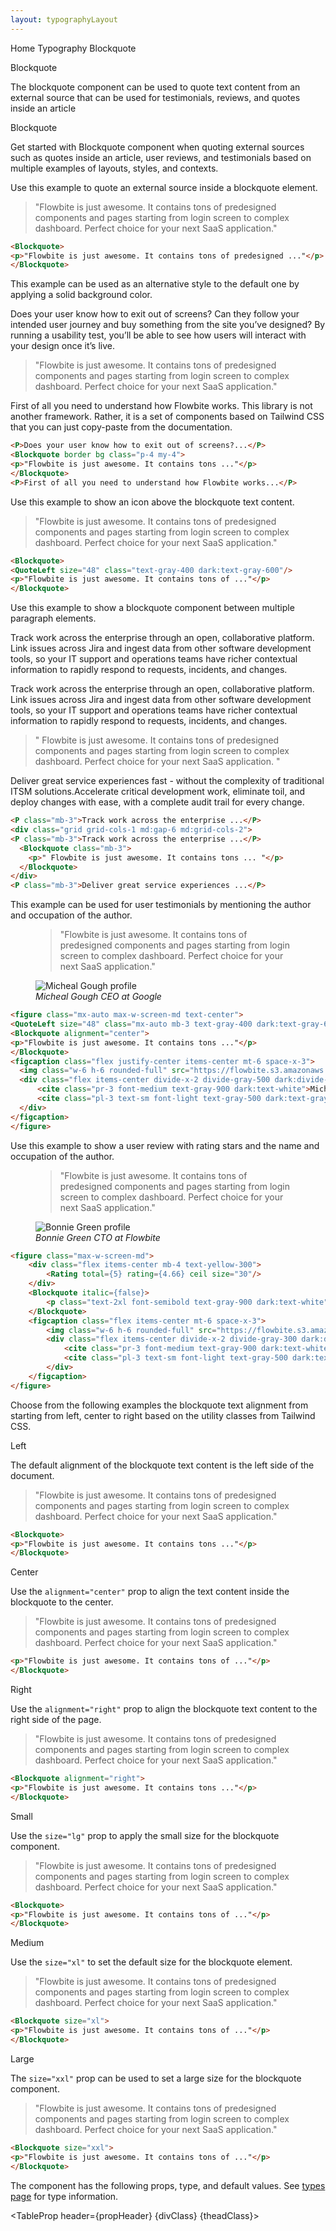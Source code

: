 ```yaml
---
layout: typographyLayout
---
```



<script>
	import { Htwo, ExampleDiv, GitHubSource, CompoDescription, TableProp, TableDefaultRow } from '../../utils'
	import { Blockquote, P, Heading, Highlight, A, Mark, Secondary, TextGradient, Underline, QuoteLeft, Rating, Breadcrumb, BreadcrumbItem } from '$lib';
	import { Home } from 'svelte-heros';
	
	import componentProps1 from '../../props/Blockquote.json'
  let items1 = componentProps1.props
	let propHeader = ['Name', 'Type', 'Default']

  let divClass='w-full relative overflow-x-auto shadow-md sm:rounded-lg py-4'
  let theadClass ='text-xs text-gray-700 uppercase bg-gray-50 dark:bg-gray-700 dark:text-white'
</script>

<Breadcrumb class="pb-8">
  <BreadcrumbItem href="/" home >Home</BreadcrumbItem>
  <BreadcrumbItem href="/typography/">Typography</BreadcrumbItem>
	<BreadcrumbItem>Blockquote</BreadcrumbItem>
</Breadcrumb>

<Heading class="mb-2" tag="h1" customSize="text-3xl">Blockquote</Heading>

<CompoDescription>The blockquote component can be used to quote text content from an external source that can be used for testimonials, reviews, and quotes inside an article</CompoDescription>

<ExampleDiv>
	<GitHubSource href="typography/Blockquote.svelte">Blockquote</GitHubSource>
</ExampleDiv>

Get started with Blockquote component when quoting external sources such as quotes inside an article, user reviews, and testimonials based on multiple examples of layouts, styles, and contexts.


<Htwo label="Default blockquote" />

Use this example to quote an external source inside a blockquote element.

<ExampleDiv>
<Blockquote>
<p>"Flowbite is just awesome. It contains tons of predesigned components and pages starting from login screen to complex dashboard. Perfect choice for your next SaaS application."</p>
</Blockquote>
</ExampleDiv>

```html
<Blockquote>
<p>"Flowbite is just awesome. It contains tons of predesigned ..."</p>
</Blockquote>
```

<Htwo label="Solid background" />

This example can be used as an alternative style to the default one by applying a solid background color.

<ExampleDiv>
<P>Does your user know how to exit out of screens? Can they follow your intended user journey and buy something from the site you’ve designed? By running a usability test, you’ll be able to see how users will interact with your design once it’s live.</P>
<Blockquote border bg class="p-4 my-4">
<p>"Flowbite is just awesome. It contains tons of predesigned components and pages starting from login screen to complex dashboard. Perfect choice for your next SaaS application."</p>
</Blockquote>
<P>First of all you need to understand how Flowbite works. This library is not another framework. Rather, it is a set of components based on Tailwind CSS that you can just copy-paste from the documentation.</P>
</ExampleDiv>

```html
<P>Does your user know how to exit out of screens?...</P>
<Blockquote border bg class="p-4 my-4">
<p>"Flowbite is just awesome. It contains tons ..."</p>
</Blockquote>
<P>First of all you need to understand how Flowbite works...</P>
```

<Htwo label="Blockquote icon" />

Use this example to show an icon above the blockquote text content.

<ExampleDiv>
<Blockquote>
<QuoteLeft size="48" class="text-gray-400 dark:text-gray-600"/>
<p>"Flowbite is just awesome. It contains tons of predesigned components and pages starting from login screen to complex dashboard. Perfect choice for your next SaaS application."</p>
</Blockquote>
</ExampleDiv>

```html
<Blockquote>
<QuoteLeft size="48" class="text-gray-400 dark:text-gray-600"/>
<p>"Flowbite is just awesome. It contains tons of ..."</p>
</Blockquote>
```

<Htwo label="Paragraph context" />

Use this example to show a blockquote component between multiple paragraph elements.

<ExampleDiv>
<P class="mb-3">Track work across the enterprise through an open, collaborative platform. Link issues across Jira and ingest data from other software development tools, so your IT support and operations teams have richer contextual information to rapidly respond to requests, incidents, and changes.</P>
<div class="grid grid-cols-1 md:gap-6 md:grid-cols-2">
<P class="mb-3">Track work across the enterprise through an open, collaborative platform. Link issues across Jira and ingest data from other software development tools, so your IT support and operations teams have richer contextual information to rapidly respond to requests, incidents, and changes.</P>
  <Blockquote class="mb-3">
    <p>" Flowbite is just awesome. It contains tons of predesigned components and pages starting from login screen to complex dashboard. Perfect choice for your next SaaS application. "</p>
  </Blockquote>
</div>
<P class="mb-3">Deliver great service experiences fast - without the complexity of traditional ITSM solutions.Accelerate critical development work, eliminate toil, and deploy changes with ease, with a complete audit trail for every change.</P>
</ExampleDiv>

```html
<P class="mb-3">Track work across the enterprise ...</P>
<div class="grid grid-cols-1 md:gap-6 md:grid-cols-2">
<P class="mb-3">Track work across the enterprise ...</P>
  <Blockquote class="mb-3">
    <p>" Flowbite is just awesome. It contains tons ... "</p>
  </Blockquote>
</div>
<P class="mb-3">Deliver great service experiences ...</P>
```

<Htwo label="User testimonial" />

This example can be used for user testimonials by mentioning the author and occupation of the author.

<ExampleDiv>
<figure class="mx-auto max-w-screen-md text-center">
<QuoteLeft size="48" class="mx-auto mb-3 text-gray-400 dark:text-gray-600" />
<Blockquote alignment="center">
<p>"Flowbite is just awesome. It contains tons of predesigned components and pages starting from login screen to complex dashboard. Perfect choice for your next SaaS application."</p>
</Blockquote>
<figcaption class="flex justify-center items-center mt-6 space-x-3">
  <img class="w-6 h-6 rounded-full" src="https://flowbite.s3.amazonaws.com/blocks/marketing-ui/avatars/michael-gouch.png" alt="Micheal Gough profile">
  <div class="flex items-center divide-x-2 divide-gray-500 dark:divide-gray-700">
      <cite class="pr-3 font-medium text-gray-900 dark:text-white">Micheal Gough</cite>
      <cite class="pl-3 text-sm font-light text-gray-500 dark:text-gray-400">CEO at Google</cite>
  </div>
</figcaption>
</figure>
</ExampleDiv>

```html
<figure class="mx-auto max-w-screen-md text-center">
<QuoteLeft size="48" class="mx-auto mb-3 text-gray-400 dark:text-gray-600" />
<Blockquote alignment="center">
<p>"Flowbite is just awesome. It contains tons ..."</p>
</Blockquote>
<figcaption class="flex justify-center items-center mt-6 space-x-3">
  <img class="w-6 h-6 rounded-full" src="https://flowbite.s3.amazonaws.com/blocks/marketing-ui/avatars/michael-gouch.png" alt="Micheal Gough profile">
  <div class="flex items-center divide-x-2 divide-gray-500 dark:divide-gray-700">
      <cite class="pr-3 font-medium text-gray-900 dark:text-white">Micheal Gough</cite>
      <cite class="pl-3 text-sm font-light text-gray-500 dark:text-gray-400">CEO at Google</cite>
  </div>
</figcaption>
</figure>
```

<Htwo label="User Review" />

Use this example to show a user review with rating stars and the name and occupation of the author.

<ExampleDiv>
<figure class="max-w-screen-md">
    <div class="flex items-center mb-4 text-yellow-300">
        <Rating total={5} rating={4.66} ceil size="30"/>
    </div>
    <Blockquote italic={false}>
        <p class="text-2xl font-semibold text-gray-900 dark:text-white">"Flowbite is just awesome. It contains tons of predesigned components and pages starting from login screen to complex dashboard. Perfect choice for your next SaaS application."</p>
    </Blockquote>
    <figcaption class="flex items-center mt-6 space-x-3">
        <img class="w-6 h-6 rounded-full" src="https://flowbite.s3.amazonaws.com/blocks/marketing-ui/avatars/bonnie-green.png" alt="Bonnie Green profile">
        <div class="flex items-center divide-x-2 divide-gray-300 dark:divide-gray-700">
            <cite class="pr-3 font-medium text-gray-900 dark:text-white">Bonnie Green</cite>
            <cite class="pl-3 text-sm font-light text-gray-500 dark:text-gray-400">CTO at Flowbite</cite>
        </div>
    </figcaption>
</figure>
</ExampleDiv>

```html
<figure class="max-w-screen-md">
    <div class="flex items-center mb-4 text-yellow-300">
        <Rating total={5} rating={4.66} ceil size="30"/>
    </div>
    <Blockquote italic={false}>
        <p class="text-2xl font-semibold text-gray-900 dark:text-white">"Flowbite is just awesome..."</p>
    </Blockquote>
    <figcaption class="flex items-center mt-6 space-x-3">
        <img class="w-6 h-6 rounded-full" src="https://flowbite.s3.amazonaws.com/blocks/marketing-ui/avatars/bonnie-green.png" alt="Bonnie Green profile">
        <div class="flex items-center divide-x-2 divide-gray-300 dark:divide-gray-700">
            <cite class="pr-3 font-medium text-gray-900 dark:text-white">Bonnie Green</cite>
            <cite class="pl-3 text-sm font-light text-gray-500 dark:text-gray-400">CTO at Flowbite</cite>
        </div>
    </figcaption>
</figure>
```

<Htwo label="
Alignment" />

Choose from the following examples the blockquote text alignment from starting from left, center to right based on the utility classes from Tailwind CSS.


<Heading tag="h3" customSize="text-xl font-semibold" class="mb-4 mt-8">Left</Heading>

The default alignment of the blockquote text content is the left side of the document.

<ExampleDiv>
<Blockquote>
<p>"Flowbite is just awesome. It contains tons of predesigned components and pages starting from login screen to complex dashboard. Perfect choice for your next SaaS application."</p>
</Blockquote>
</ExampleDiv>

```html
<Blockquote>
<p>"Flowbite is just awesome. It contains tons ..."</p>
</Blockquote>
```

<Heading tag="h3" customSize="text-xl font-semibold" class="mb-4 mt-8">Center</Heading>

Use the `alignment="center"` prop to align the text content inside the blockquote to the center.

<ExampleDiv>
<Blockquote alignment="center">
<p>"Flowbite is just awesome. It contains tons of predesigned components and pages starting from login screen to complex dashboard. Perfect choice for your next SaaS application."</p>
</Blockquote>
</ExampleDiv>

```html
<p>"Flowbite is just awesome. It contains tons of ..."</p>
</Blockquote>
```

<Heading tag="h3" customSize="text-xl font-semibold" class="mb-4 mt-8">Right</Heading>

Use the `alignment="right"` prop to align the blockquote text content to the right side of the page.

<ExampleDiv>
<Blockquote alignment="right">
<p>"Flowbite is just awesome. It contains tons of predesigned components and pages starting from login screen to complex dashboard. Perfect choice for your next SaaS application."</p>
</Blockquote>
</ExampleDiv>

```html
<Blockquote alignment="right">
<p>"Flowbite is just awesome. It contains tons ..."</p>
</Blockquote>
```

<Htwo label="Sizes" />

<Heading tag="h3" customSize="text-xl font-semibold" class="mb-4 mt-8">Small</Heading>

Use the `size="lg"` prop to apply the small size for the blockquote component.

<ExampleDiv>
<Blockquote>
<p>"Flowbite is just awesome. It contains tons of predesigned components and pages starting from login screen to complex dashboard. Perfect choice for your next SaaS application."</p>
</Blockquote>
</ExampleDiv>

```html
<Blockquote>
<p>"Flowbite is just awesome. It contains tons of ..."</p>
</Blockquote>
```

<Heading tag="h3" customSize="text-xl font-semibold" class="mb-4 mt-8">Medium</Heading>

Use the `size="xl"` to set the default size for the blockquote element.

<ExampleDiv>
<Blockquote size="xl">
<p>"Flowbite is just awesome. It contains tons of predesigned components and pages starting from login screen to complex dashboard. Perfect choice for your next SaaS application."</p>
</Blockquote>
</ExampleDiv>

```html
<Blockquote size="xl">
<p>"Flowbite is just awesome. It contains tons of ..."</p>
</Blockquote>
```

<Heading tag="h3" customSize="text-xl font-semibold" class="mb-4 mt-8">Large</Heading>

The `size="xxl"` prop can be used to set a large size for the blockquote component.

<ExampleDiv>
<Blockquote size="xxl">
<p>"Flowbite is just awesome. It contains tons of predesigned components and pages starting from login screen to complex dashboard. Perfect choice for your next SaaS application."</p>
</Blockquote>
</ExampleDiv>

```html
<Blockquote size="xxl">
<p>"Flowbite is just awesome. It contains tons of ..."</p>
</Blockquote>
```

<Htwo label="Props" />

The component has the following props, type, and default values. See <A href="/pages/types">types page</A> for type information.

<TableProp header={propHeader} {divClass} {theadClass}>
  <TableDefaultRow items={items1} rowState='hover' />
</TableProp>